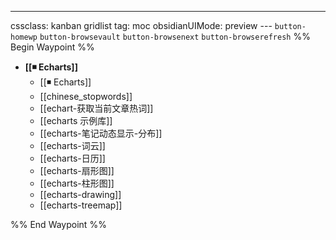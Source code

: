 ---
cssclass: kanban gridlist
tag: moc
obsidianUIMode: preview
--- `button-homewp`  `button-browsevault`  `button-browsenext` `button-browserefresh` 
%% Begin Waypoint %%
- **[[◾ Echarts]]**
	- [[◾ Echarts]]
	- [[chinese_stopwords]]
	- [[echart-获取当前文章热词]]
	- [[echarts 示例库]]
	- [[echarts-笔记动态显示-分布]]
	- [[echarts-词云]]
	- [[echarts-日历]]
	- [[echarts-扇形图]]
	- [[echarts-柱形图]]
	- [[echarts-drawing]]
	- [[echarts-treemap]]

%% End Waypoint %%
